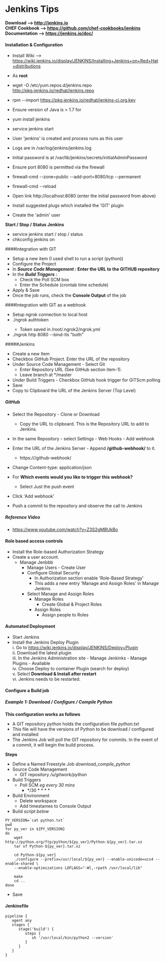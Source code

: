# Jenkins Tips

**Download --> http://jenkins.io**  
**CHEF Cookbook --> https://github.com/chef-cookbooks/jenkins**  
**Documentation --> https://jenkins.io/doc/**  

#### Installation & Configuration
* Install Wiki --> https://wiki.jenkins.io/display/JENKINS/Installing+Jenkins+on+Red+Hat+distributions
* As **root**
* wget -O /etc/yum.repos.d/jenkins.repo http://pkg.jenkins.io/redhat/jenkins.repo
* rpm --import https://pkg.jenkins.io/redhat/jenkins-ci.org.key
* Ensure version of Java is > 1.7 for 
* yum install jenkins
* service jenkins start
* User 'jenkins' is created and process runs as this user
* Logs are in /var/log/jenkins/jenkins.log
* Initial password is at /var/lib/jenkins/secrets/initialAdminPassword

* Ensure port 8080 is permitted via the firewall
* firewall-cmd --zone=public --add-port=8080/tcp --permanent
* firewall-cmd --reload

* Open link http://localhost:8080 (enter the initial password from above)
* Install suggested plugs which installed the 'GIT' plugin
* Create the 'admin' user


**Start / Stop / Status Jenkins**
* service jenkins start / stop / status
* chkconfig jenkins on

####Integration with GIT
* Setup a new item (I used shell to run a script (python))
* Configure the Project
* In **_Source Code Management :_** **Enter the URL to the GITHUB repository**
* In the **_Build Triggers :_**   
    * Check the Poll SCM box
    * Enter the Schedule (crontab time schedule)  
* Apply & Save
* Once the job runs, check the **Console Output** of the job  

####Integration with GIT as a webhook
* Setup ngrok connection to local host
* ./ngrok authtoken <token>
    * Token saved in /root/.ngrok2/ngrok.yml
* ./ngrok http 8080 --bind-tls "both"

#####Jenkins
* Create a new Item
* Checkbox GitHub Project. Enter the URL of the repository
* Under Source Code Management - Select Git
    * Enter Repository URL (See GitHub section item-1). 
    * Leave branch at */master
* Under Build Triggers - Checkbox GitHub hook trigger for GITScm polling
* Save
* Copy to Clipboard the URL of the Jenkins Server (Top Level)

##### GitHub
* Select the Repository - Clone or Download
    * Copy the URL to clipboard. This is the Repository URL to add to Jenkins.
* In the same Repository - select Settings - Web Hooks - Add webhook
* Enter the URL of the Jenkins Server - Append **/github-webhook/** to it.
    * https://<jenkins-server>/github-webhook/ 
* Change Content-type: application/json
* For **Which events would you like to trigger this webhook?**
    * Select Just the push event
* Click 'Add webhook'

* Push a commit to the repository and observe the call to Jenkins

##### Reference Video
* https://www.youtube.com/watch?v=Z3S2gMBUkBo

#### Role based access controls
* Install the Role-based Authorization Strategy
* Create a user account.
    - Manage Jenbbb
        - Manage Users - Create User
        - Configure Global Security
            - In Authorization section enable 'Role-Based Strategy'
            - This adds a new entry 'Manage and Assign Roles' in Manage Jenkins
        - Select Manage and Assign Roles
            - Manage Roles
                - Create Global & Project Roles
            - Assign Roles 
                - Assign people to Roles 

#### Automated Deployment
* Start Jenkins
* Install the Jenkins Deploy Plugin  
    i. Go to https://wiki.jenkins.io/display/JENKINS/Deploy+Plugin  
    ii. Download the latest plugin  
    iii. In the Jenkins Administration site - Manage Jenkinks - Manage Plugins - Available  
    iv. Choose Deploy to container Plugin (search for deploy)  
    v. Select **Download & Install after restart**  
     vi. Jenkins needs to be restarted.
     
#### Configure a Build job

##### Example 1: Download / Configure / Compile Python

**This configuration works as follows**
 * A GIT repository _python_ holds the configuration file _python.txt_
 * This file will have the versions of Python to be download / configured \
   and installed
 * The Jenkins Job will poll the GIT repository for commits. In the event of
   a commit, it will begin the build process.
   
 **Steps** 
 * Define a Named Freestyle Job _download_compile_python_
 * Source Code Management
    * GIT repository _/u/gitwork/python_
 * Build Triggers
    * Poll SCM _eg every 30 mins_
        * */30 * * * *
 * Build Environment
    * Delete workspace
    * Add timestames to Console Output
 * Build _script below_
```
PY_VERSION=`cat python.txt`
pwd
for py_ver in ${PY_VERSION}
do
	wget http://python.org/ftp/python/${py_ver}/Python-${py_ver}.tar.xz
    tar xf Python-${py_ver}.tar.xz

	cd Python-${py_ver}
	./configure --prefix=/usr/local/${py_ver} --enable-unicode=ucs4 --enable-shared \
  	--enable-optimizations LDFLAGS="-Wl,-rpath /usr/local/lib"

	make
    cd ..
done
```
 * Save

#### Jenkinsfile
```
pipeline {
   agent any
   stages {
      stage('build') {
         steps {
            sh '/usr/local/bin/python2 --version'
         }
      }
   }
}
```
